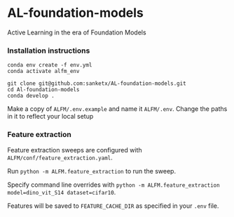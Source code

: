 # AL-foundation-models
Active Learning in the era of Foundation Models

### Installation instructions
```
conda env create -f env.yml
conda activate alfm_env

git clone git@github.com:sanketx/AL-foundation-models.git
cd Al-foundation-models
conda develop .
```

Make a copy of `ALFM/.env.example` and name it `ALFM/.env`. Change the paths in it to reflect your local setup

### Feature extraction
Feature extraction sweeps are configured with `ALFM/conf/feature_extraction.yaml`.

Run `python -m ALFM.feature_extraction` to run the sweep. 

Specify command line overrides with `python -m ALFM.feature_extraction model=dino_vit_S14 dataset=cifar10`.

Features will be saved to `FEATURE_CACHE_DIR` as specified in your `.env` file.

